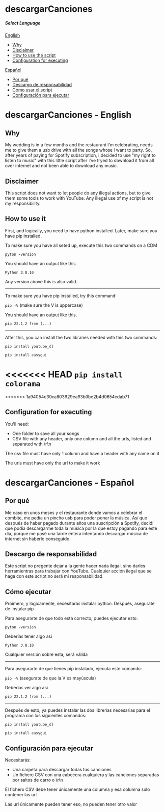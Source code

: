 # descargarCanciones 

##### Select Language
[English](#English)  

   * [Why](#why) 
   * [Disclaimer](#disclaimer)
   * [How to use the script](#how)
   * [Configuration for executing](#configuration)
    
[Español](#Spanish)  

   * [Por qué](#porque)
   * [Descargo de responsabilidad](#descargo)
   * [Cómo usar el script](#ejecutar)
   * [Configuración para ejecutar](#configuracion)

<a name="English"/>

# descargarCanciones - English

<a name="why"/>

## Why

My wedding is in a few months and the restaurant I'm celebrating, needs me to give them a usb drive with all the songs whose I want to party. 
So, after years of paying for Spotify subscription, i decided to use "my right to listen to music" with this little script after I've tryed to download it from all over internet and not been able to download any music.

<a name="disclaimer"/>

## Disclaimer

This script does not want to let people do any illegal actions, but to give them some tools to work with YouTube. 
Any illegal use of my script is not my responsibility.

<a name="how"/>

## How to use it

First, and logically, you need to have python installed.
Later, make sure you have pip installed.

To make sure you have all seted up, execute this two commands on a CDM

`pyton -version`

You should have an output like this

`Python 3.8.10`

Any version above this is also valid.

---

To make sure you have pip installed, try this command

`pip -V` (make sure the V is uppercase)

You should have an output like this. 

`pip 22.1.2 from (...)`

---

After this, you can install the two libraries needed with this two commands:

`pip install youtube_dl`

`pip install easygui`

<<<<<<< HEAD
`pip install colorama`
=======
<a name="configuration"/>
>>>>>>> 1a94054c30ca803629ea93b0be2b4d0654cdab71

## Configuration for executing

You'll need:
* One folder to save all your songs
* CSV file with any header, only one column and all the urls, listed and separated with \r\n

The csv file must have only 1 column and have a header with any name on it

The urls must have only the url to make it work

<a name="Spanish"/>

# descargarCanciones - Español

<a name="porque"/>

## Por qué

Me caso en unos meses y el restaurante donde vamos a celebrar el combite, me pedía un pincho usb para poder poner la música. 
Así que después de haber pagado durante años una suscripción a Spotify, decidí que podía descargarme toda la música por la que estoy pagando para este día, porque me pasé una tarde entera intentando descargar música de internet sin haberlo conseguido. 

<a name="descargo"/>

## Descargo de responsabilidad

Este script no pregente dejar a la gente hacer nada ilegal, sino darles herramientras para trabajar con YouTube.
Cualquier acción ilegal que se haga con este script no será mi responsabilidad.

<a name="ejecutar"/>

## Cómo ejecutar

Proimero, y lógicamente, necesitarás instalar python.
Después, asegurate de instalar pip

Para asegurarte de que todo está correcto, puedes ejecutar esto:

`pyton -version`

Deberías tener algo así

`Python 3.8.10`

Cualquier versión sobre esta, será válida

---

Para asegurarte de que tienes pip instalado, ejecuta este comando:

`pip -V` (asegurate de que la V es mayúscula)

Deberías ver algo así

`pip 22.1.2 from (...)`

---

Después de esto, ya puedes instalar las dos librerías necesarias para el programa con los siguientes comandos:

`pip install youtube_dl`

`pip install easygui`

<a name="configuracion"/>

## Configuración para ejecutar

Necesitarás:
* Una carpeta para descargar todas tus canciones
* Un fichero CSV con una cabecera cualquiera y las canciones separadas por saltos de carro o \r\n

El fichero CSV debe tener únicamente una columna y esa columna solo contener las url

Las url únicamente pueden tener eso, no pueden tener otro valor

